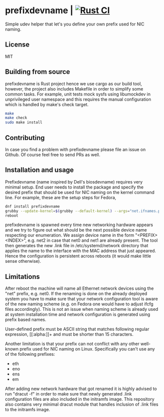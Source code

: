 # prefixdevname | [![Rust CI](https://github.com/msekletar/prefixdevname/actions/workflows/rust-ci.yml/badge.svg)](https://github.com/msekletar/prefixdevname/actions/workflows/rust-ci.yml)

Simple udev helper that let's you define your own prefix used for NIC naming.

## License

MIT

## Building from source

prefixdevname is Rust project hence we use cargo as our build tool, however, the project also includes Makefile in order
to simplify some common tasks. For example, unit tests mock sysfs using libumockdev in unprivileged user namespace and
this requires the manual configuration which is handled by make's check target.

```sh
make
make check
sudo make install
```

## Contributing

In case you find a problem with prefixdevname please file an issue on Github. Of course feel free to send PRs as well.

## Installation and usage

Prefixdevname (name inspired by Dell's biosdevname) requires very minimal setup. End user needs to install the package
and specify the desired prefix that should be used for NIC naming on the kernel command line. For example, these are
the setup steps for Fedora,

```sh
dnf install prefixdevname
grubby --update-kernel=$(grubby --default-kernel) --args="net.ifnames.prefix=net"
reboot
```

prefixdevname is spawned every time new networking hardware appears and we try to figure out what should be the next possible
device name respecting our enumeration. We assign device name in the form "\<PREFIX\>\<INDEX\>", e.g. net2 in case that net0 and
net1 are already present. The tool then generates the new .link file in /etc/systemd/network directory that applies the name
to the interface with the MAC address that just appeared. Hence the configuration is persistent across reboots (it would make
little sense otherwise).

## Limitations

After reboot the machine will name all Ethernet network devices using the "net" prefix, e.g. net0.
If the renaming is done on the already deployed system you have to make sure that your network configuration
tool is aware of the new naming scheme (e.g. on Fedora one would have to adjust ifcfg files accordingly). This
is not an issue when naming scheme is already used at system installation time and network configuration
is generated using prefix based names.

User-defined prefix must be ASCII string that matches following regular expression, [[:alpha:]]+ and must be shorter
than 15 characters.

Another limitation is that your prefix can not conflict with any other well-known prefix used for NIC naming on Linux.
Specifically you can't use any of the following prefixes:

* eth
* eno
* ens
* em

After adding new network hardware that got renamed it is highly advised to run "dracut -f" in order to make sure that
newly generated .link configuration files are also included in the initramfs image. This repository also contains very
minimal dracut module that handles inclusion of .link files to the initramfs image.
